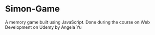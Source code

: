 # Simon-Game
A memory game built using JavaScript. Done during the course on Web Development on Udemy by Angela Yu
